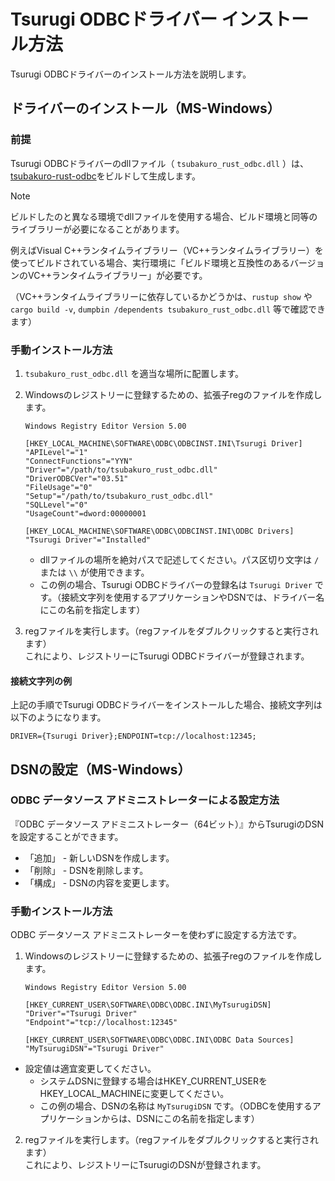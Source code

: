 # Tsurugi ODBCドライバー インストール方法

Tsurugi ODBCドライバーのインストール方法を説明します。

## ドライバーのインストール（MS-Windows）

### 前提

Tsurugi ODBCドライバーのdllファイル（  `tsubakuro_rust_odbc.dll`  ）は、[tsubakuro-rust-odbc](../)をビルドして生成します。

> [!NOTE]
>
> ビルドしたのと異なる環境でdllファイルを使用する場合、ビルド環境と同等のライブラリーが必要になることがあります。
>
> 例えばVisual C++ランタイムライブラリー（VC++ランタイムライブラリー）を使ってビルドされている場合、実行環境に「ビルド環境と互換性のあるバージョンのVC++ランタイムライブラリー」が必要です。
>
> （VC++ランタイムライブラリーに依存しているかどうかは、`rustup show` や `cargo build -v`, `dumpbin /dependents tsubakuro_rust_odbc.dll` 等で確認できます）

### 手動インストール方法

1. `tsubakuro_rust_odbc.dll` を適当な場所に配置します。

2. Windowsのレジストリーに登録するための、拡張子regのファイルを作成します。

   ```reg
   Windows Registry Editor Version 5.00
   
   [HKEY_LOCAL_MACHINE\SOFTWARE\ODBC\ODBCINST.INI\Tsurugi Driver]
   "APILevel"="1"
   "ConnectFunctions"="YYN"
   "Driver"="/path/to/tsubakuro_rust_odbc.dll"
   "DriverODBCVer"="03.51"
   "FileUsage"="0"
   "Setup"="/path/to/tsubakuro_rust_odbc.dll"
   "SQLLevel"="0"
   "UsageCount"=dword:00000001
   
   [HKEY_LOCAL_MACHINE\SOFTWARE\ODBC\ODBCINST.INI\ODBC Drivers]
   "Tsurugi Driver"="Installed"
   ```

   - dllファイルの場所を絶対パスで記述してください。パス区切り文字は `/` または `\\` が使用できます。
   - この例の場合、Tsurugi ODBCドライバーの登録名は `Tsurugi Driver` です。（接続文字列を使用するアプリケーションやDSNでは、ドライバー名にこの名前を指定します）

3. regファイルを実行します。（regファイルをダブルクリックすると実行されます）  
   これにより、レジストリーにTsurugi ODBCドライバーが登録されます。

#### 接続文字列の例

上記の手順でTsurugi ODBCドライバーをインストールした場合、接続文字列は以下のようになります。

```
DRIVER={Tsurugi Driver};ENDPOINT=tcp://localhost:12345;
```

## DSNの設定（MS-Windows）

### ODBC データソース アドミニストレーターによる設定方法

『ODBC データソース アドミニストレーター（64ビット）』からTsurugiのDSNを設定することができます。

- 「追加」 - 新しいDSNを作成します。
- 「削除」 - DSNを削除します。
- 「構成」 - DSNの内容を変更します。

### 手動インストール方法

ODBC データソース アドミニストレーターを使わずに設定する方法です。

1. Windowsのレジストリーに登録するための、拡張子regのファイルを作成します。

   ```reg
   Windows Registry Editor Version 5.00
   
   [HKEY_CURRENT_USER\SOFTWARE\ODBC\ODBC.INI\MyTsurugiDSN]
   "Driver"="Tsurugi Driver"
   "Endpoint"="tcp://localhost:12345"
   
   [HKEY_CURRENT_USER\SOFTWARE\ODBC\ODBC.INI\ODBC Data Sources]
   "MyTsurugiDSN"="Tsurugi Driver"
   ```
   
- 設定値は適宜変更してください。
     - システムDSNに登録する場合はHKEY_CURRENT_USERをHKEY_LOCAL_MACHINEに変更してください。
   - この例の場合、DSNの名称は `MyTsurugiDSN` です。（ODBCを使用するアプリケーションからは、DSNにこの名前を指定します）
   
2. regファイルを実行します。（regファイルをダブルクリックすると実行されます）  
   これにより、レジストリーにTsurugiのDSNが登録されます。